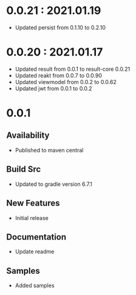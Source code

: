 # 0.0.21 : 2021.01.19
- Updated persist from 0.1.10 to 0.2.10

# 0.0.20 : 2021.01.17
- Updated result from 0.0.1 to result-core 0.0.21
- Updated reakt from 0.0.7 to 0.0.90
- Updated viewmodel from 0.0.2 to 0.0.62
- Updated jwt from 0.0.1 to 0.0.2

# 0.0.1
## Availability
- Published to maven central

## Build Src
- Updated to gradle version 6.7.1

## New Features
- Initial release

## Documentation
- Update readme

## Samples
- Added samples
